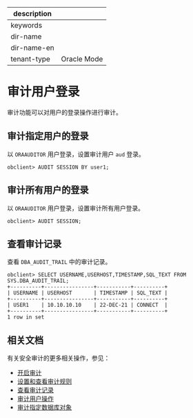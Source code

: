 |description||
|---|---|
|keywords||
|dir-name||
|dir-name-en||
|tenant-type|Oracle Mode|

# 审计用户登录

审计功能可以对用户的登录操作进行审计。

## 审计指定用户的登录

以 `ORAAUDITOR` 用户登录，设置审计用户 `aud` 登录。

```shell
obclient> AUDIT SESSION BY user1;
```

## 审计所有用户的登录

以 `ORAAUDITOR` 用户登录，设置审计所有用户登录。

```shell
obclient> AUDIT SESSION;
```

## 查看审计记录

查看 `DBA_AUDIT_TRAIL` 中的审计记录。

```shell
obclient> SELECT USERNAME,USERHOST,TIMESTAMP,SQL_TEXT FROM SYS.DBA_AUDIT_TRAIL;
+----------+----------------+-----------+----------+
| USERNAME | USERHOST       | TIMESTAMP | SQL_TEXT |
+----------+----------------+-----------+----------+
| USER1    | 10.10.10.10    | 22-DEC-21 | CONNECT  |
+----------+----------------+-----------+----------+
1 row in set
```

## 相关文档

有关安全审计的更多相关操作，参见：

* [开启审计](../600.security-audit/200.audit-open.md)
* [设置和查看审计规则](../600.security-audit/300.set-up-and-view-audit-rules.md)
* [查看审计记录](../600.security-audit/500.audit-records.md)
* [审计用户操作](../600.security-audit/700.audit-user-operations.md)
* [审计指定数据库对象](../600.security-audit/800.audit-a-specified-database-object.md)
